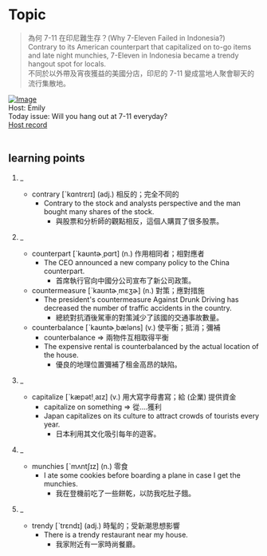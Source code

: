 # Topic

> 為何 7-11 在印尼難生存？(Why 7-Eleven Failed in Indonesia?) <br>
> Contrary to its American counterpart that capitalized on to-go items and late night munchies, 7-Eleven in Indonesia became a trendy hangout spot for locals. <br>
> 不同於以外帶及宵夜獲益的美國分店，印尼的 7-11 變成當地人聚會聊天的流行集散地。 <br>

[![Image](https://cdn.voicetube.com/assets/thumbnails/tfGUJowHOPM.jpg)](https://www.youtube.com/embed/tfGUJowHOPM?rel=0&showinfo=0&cc_load_policy=0&controls=1&autoplay=1&iv_load_policy=3&playsinline=1&wmode=transparent&start=27&end=37&enablejsapi=1&origin=https://tw.voicetube.com&widgetid=1)<br>
Host: Emily
<br>Today issue: Will you hang out at 7-11 everyday?
<br>
[Host record](https://cdn.voicetube.com/tmp/everyday_records/10207392500230687/2774.mp3)
<br><br>
## learning points
1. _
	* contrary [ˋkɑntrɛrɪ] (adj.) 相反的；完全不同的
        - Contrary to the stock and analysts perspective and the man bought many shares of the stock.
            + 與股票和分析師的觀點相反，這個人購買了很多股票。

2. _
	* counterpart [ˋkaʊntɚ͵pɑrt] (n.) 作用相同者；相對應者
        - The CEO announced a new company policy to the China counterpart.
            + 首席執行官向中國分公司宣布了新公司政策。
	* countermeasure [ˋkaʊntɚ͵mɛʒɚ] (n.) 對策；應對措施
        - The president's countermeasure Against Drunk Driving has decreased the number of traffic accidents in the country.
            + 總統對抗酒後駕車的對策減少了該國的交通事故數量。
	* counterbalance [ˋkaʊntɚ͵bæləns] (v.) 使平衡；抵消；彌補
        - counterbalance => 兩物件互相取得平衡
        - The expensive rental is counterbalanced by the actual location of the house.
            + 優良的地理位置彌補了租金高昂的缺陷。

3. _
	* capitalize [ˋkæpət!͵aɪz] (v.) 用大寫字母書寫；給 (企業) 提供資金
        - capitalize on something => 從....獲利
        - Japan capitalizes on its culture to attract crowds of tourists every year.
            + 日本利用其文化吸引每年的遊客。

4. _
	* munchies [ˋmʌntʃɪz] (n.) 零食
        - I ate some cookies before boarding a plane in case I get the munchies.
            + 我在登機前吃了一些餅乾，以防我吃肚子餓。

5. _
	* trendy [ˋtrɛndɪ] (adj.) 時髦的；受新潮思想影響
        - There is a trendy restaurant near my house.
            + 我家附近有一家時尚餐廳。
